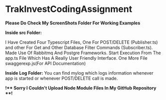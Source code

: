 # TrakInvestCodingAssignment

<b>Please Do Check My ScreenShots Folder For Working Examples</b>


<b>Inside src Folder:</b>

I Have Created Four Typescript Files, One For POST/DELETE (Publisher.ts) and other For Get and Other Database Filter Commands (Subscriber.ts).
Made Use Of Rabbitmq And Postgre Frameworks.
Start Execution From The app.ts File Which Has A Really User Friendly Interface.
One More File swaggerexp.js(For API Documentation)

<b>Inside Log Folder:</b>
You can find mylog which logs information whenever app is started or whenever POST/DELETE call is made.

<b>!** Sorry I Couldn't Upload Node Module Files In My GitHub Repository **!</b>
